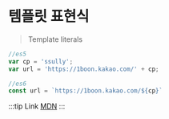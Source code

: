 #  템플릿 표현식
> Template literals

```js
//es5
var cp = 'ssully';
var url = 'https://1boon.kakao.com/' + cp;

//es6
const url = `https://1boon.kakao.com/${cp}`
```

:::tip Link
[MDN](https://developer.mozilla.org/ko/docs/Web/JavaScript/Reference/Template_literals)
:::